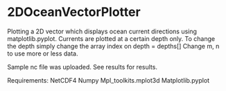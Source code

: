 # 2DOceanVectorPlotter
Plotting a 2D vector which displays ocean current directions using matplotlib.pyplot. Currents are plotted at a certain depth only. To change the depth simply change the array index on depth = depths[]
Change m, n to use more or less data.


Sample nc file was uploaded.
See results for results.


Requirements:
NetCDF4
Numpy 
Mpl_toolkits.mplot3d 
Matplotlib.pyplot 

